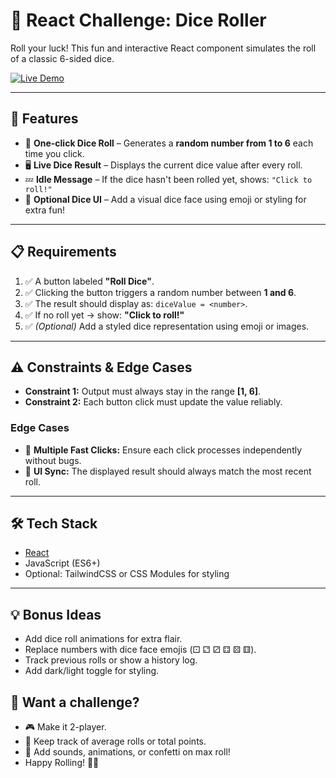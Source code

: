 # 🎲 React Challenge: Dice Roller

Roll your luck! This fun and interactive React component simulates the roll of a classic 6-sided dice.

[![Live Demo](https://img.shields.io/badge/Live%20Demo-Click%20Here-brightgreen?style=for-the-badge&logo=vercel)](https://nishi-dice-roll.netlify.app/) 

---

## 🚀 Features

- 🎯 **One-click Dice Roll** – Generates a **random number from 1 to 6** each time you click.
- 🖥️ **Live Dice Result** – Displays the current dice value after every roll.
- 💤 **Idle Message** – If the dice hasn't been rolled yet, shows: `"Click to roll!"`
- 🎲 **Optional Dice UI** – Add a visual dice face using emoji or styling for extra fun!

---

## 📋 Requirements

1. ✅ A button labeled **"Roll Dice"**.
2. ✅ Clicking the button triggers a random number between **1 and 6**.
3. ✅ The result should display as: `diceValue = <number>`.
4. ✅ If no roll yet → show: **"Click to roll!"**
5. ✅ *(Optional)* Add a styled dice representation using emoji or images.

---

## ⚠️ Constraints & Edge Cases

- **Constraint 1:** Output must always stay in the range **[1, 6]**.
- **Constraint 2:** Each button click must update the value reliably.

### Edge Cases

- 🔁 **Multiple Fast Clicks:** Ensure each click processes independently without bugs.
- 🧩 **UI Sync:** The displayed result should always match the most recent roll.

---

## 🛠️ Tech Stack

- [React](https://reactjs.org/)
- JavaScript (ES6+)
- Optional: TailwindCSS or CSS Modules for styling

---
## 💡 Bonus Ideas

- Add dice roll animations for extra flair.
- Replace numbers with dice face emojis (⚀ ⚁ ⚂ ⚃ ⚄ ⚅).
- Track previous rolls or show a history log.
- Add dark/light toggle for styling.

## 🧪 Want a challenge?



- 🎮 Make it 2-player.
- 🧠 Keep track of average rolls or total points.
- 🎉 Add sounds, animations, or confetti on max roll!
- Happy Rolling! 🎲✨
